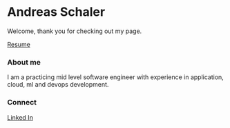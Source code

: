 # Andreas Schaler

Welcome, thank you for checking out my page.

<a href="AndreasSchaler_Resume.pdf" >Resume</a>

### About me

I am a practicing mid level software engineer with experience in application, cloud, ml and devops development.

### Connect

<a href="https://www.linkedin.com/in/andreas-schaler-ab38b5201/">Linked In</a>
